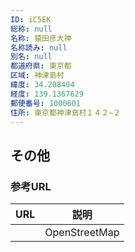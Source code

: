 ```yaml
---
ID: iC5EK
総称: null
名称: 猿田彦大神
名称読み: null
別名: null
都道府県: 東京都
区域: 神津島村
緯度: 34.208404
経度: 139.1367629
郵便番号: 1000601
住所: 東京都神津島村１４２−２
---
```


## その他

### 参考URL

| URL | 説明          |
| --- | ------------- |
|     | OpenStreetMap |
